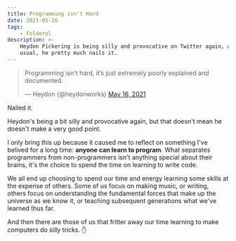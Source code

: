 ```yaml
---
title: Programming isn't Hard
date: 2021-05-16
tags:
    - Folderol
description: >-
    Heydon Pickering is being silly and provocative on Twitter again, and as
    usual, he pretty much nails it.
---
```


<blockquote>
    <p>
        Programming isn't hard, it’s just extremely poorly explained and
        documented.
    </p>
    — Heydon (@heydonworks)
    <a href="https://twitter.com/heydonworks/status/1393916926825467906">
        May 16, 2021
    </a>
</blockquote>

Nailed it.

Heydon's being a bit silly and provocative again, but that doesn't mean he
doesn't make a very good point.

I only bring this up because it caused me to reflect on something I've belived
for a long time: **anyone can learn to program**. What separates programmers
from non-programmers isn't anything special about their brains, it's the choice
to spend the time on learning to write code.

We all end up choosing to spend our time and energy learning some skills at the
expense of others. Some of us focus on making music, or writing, others focus on
understanding the fundamental forces that make up the universe as we know it, or
teaching subsequent generations what we've learned thus far.

And then there are those of us that fritter away our time learning to make
computers do silly tricks. ✋
